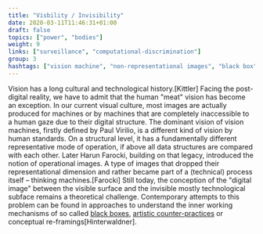 ```yaml
---
title: "Visbility / Invisibility"
date: 2020-03-11T11:46:31+01:00
draft: false
topics: ["power", "bodies"]
weight: 9
links: ["surveillance", "computational-discrimination"]
group: 3
hashtags: ["vision machine", "non-representational images", "black box"]
---
```


Vision has a long cultural and technological history.[Kittler] Facing the post-digital reality, we have to admit that the human "meat" vision has become an exception. In our current visual culture, most images are actually produced for machines or by machines that are completely inaccessible to a human gaze due to their digital structure. The dominant vision of vision machines, firstly defined by Paul Virilio, is a different kind of vision by human standards. On a structural level, it has a fundamentally different representative mode of operation, if above all data structures are compared with each other. Later Harun Farocki, building on that legacy, introduced the notion of operational images. A type of images that dropped their representational dimension and rather became part of a (technical) process itself – thinking machines.[Farocki] Still today, the conception of the "digital image" between the visible surface and the invisible mostly technological subface remains a theoretical challenge. Contemporary attempts to this problem can be found in approaches to understand the inner working mechanisms of so called [black boxes](https://anatomyof.ai/), [artistic counter-practices](https://www.youtube.com/watch?v=WbOmXEnluzg) or conceptual re-framings[Hinterwaldner].